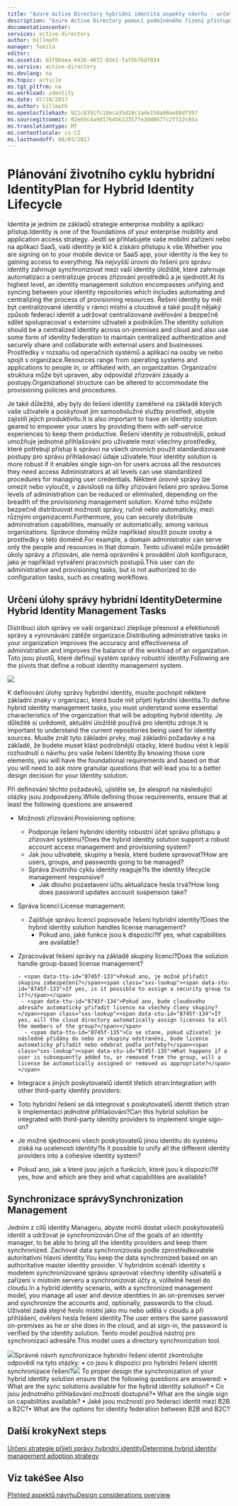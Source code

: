 ```yaml
---
title: "Azure Active Directory hybridní identita aspekty návrhu - určete úlohy správy hybridní identity | Microsoft Docs"
description: "Azure Active Directory pomocí podmíněného řízení přístupu, zkontroluje konkrétní podmínky, kterou vyberete při ověřování uživatele a před povolením přístupu k aplikaci. Po splnění těchto podmínek je uživatel ověřený a přistupovat k aplikaci."
documentationcenter: 
services: active-directory
author: billmath
manager: femila
editor: 
ms.assetid: 65f80aea-0426-4072-83e1-faf5b76df034
ms.service: active-directory
ms.devlang: na
ms.topic: article
ms.tgt_pltfrm: na
ms.workload: identity
ms.date: 07/18/2017
ms.author: billmath
ms.openlocfilehash: 921c8391fc18eca35d10c3ade158a98ae88df397
ms.sourcegitcommit: 02e69c4a9d17645633357fe3d46677c2ff22c85a
ms.translationtype: MT
ms.contentlocale: cs-CZ
ms.lasthandoff: 08/03/2017
---
```

# <a name="plan-for-hybrid-identity-lifecycle"></a><span data-ttu-id="8745f-104">Plánování životního cyklu hybridní Identity</span><span class="sxs-lookup"><span data-stu-id="8745f-104">Plan for Hybrid Identity Lifecycle</span></span>
<span data-ttu-id="8745f-105">Identita je jedním ze základů strategie enterprise mobility a aplikaci přístup.</span><span class="sxs-lookup"><span data-stu-id="8745f-105">Identity is one of the foundations of your enterprise mobility and application access strategy.</span></span> <span data-ttu-id="8745f-106">Jestli se přihlašujete vaše mobilní zařízení nebo na aplikaci SaaS, vaší identity je klíč k získání přístupu k vše.</span><span class="sxs-lookup"><span data-stu-id="8745f-106">Whether you are signing on to your mobile device or SaaS app, your identity is the key to gaining access to everything.</span></span> <span data-ttu-id="8745f-107">Na nejvyšší úrovni do řešení pro správu identity zahrnuje synchronizovat mezi vaší identity úložiště, které zahrnuje automatizaci a centralizuje proces zřizování prostředků a je sjednotit.</span><span class="sxs-lookup"><span data-stu-id="8745f-107">At its highest level, an identity management solution encompasses unifying and syncing between your identity repositories which includes automating and centralizing the process of provisioning resources.</span></span> <span data-ttu-id="8745f-108">Řešení identity by měl být centralizované identity v rámci místní a cloudové a také použít nějaký způsob federaci identit a udržovat centralizované ověřování a bezpečně sdílet spolupracovat s externími uživateli a podnikům.</span><span class="sxs-lookup"><span data-stu-id="8745f-108">The identity solution should be a centralized identity across on-premises and cloud and also use some form of identity federation to maintain centralized authentication and securely share and collaborate with external users and businesses.</span></span> <span data-ttu-id="8745f-109">Prostředky v rozsahu od operačních systémů a aplikací na osoby ve nebo spojit s organizace.</span><span class="sxs-lookup"><span data-stu-id="8745f-109">Resources range from operating systems and applications to people in, or affiliated with, an organization.</span></span> <span data-ttu-id="8745f-110">Organizační struktura může být upraven, aby odpovídal zřizování zásady a postupy.</span><span class="sxs-lookup"><span data-stu-id="8745f-110">Organizational structure can be altered to accommodate the provisioning policies and procedures.</span></span>

<span data-ttu-id="8745f-111">Je také důležité, aby byly do řešení identity zaměřené na základě kterých vaše uživatele a poskytovat jim samoobslužné služby prostředí, abyste zajistili jejich produktivitu.</span><span class="sxs-lookup"><span data-stu-id="8745f-111">It is also important to have an identity solution geared to empower your users by providing them with self-service experiences to keep them productive.</span></span> <span data-ttu-id="8745f-112">Řešení identity je robustnější, pokud umožňuje jednotné přihlašování pro uživatele mezi všechny prostředky, které potřebují přístup k správci na všech úrovních použít standardizované postupy pro správu přihlašovací údaje uživatele.</span><span class="sxs-lookup"><span data-stu-id="8745f-112">Your identity solution is more robust if it enables single sign-on for users across all the resources they need access Administrators at all levels can use standardized procedures for managing user credentials.</span></span> <span data-ttu-id="8745f-113">Některé úrovně správy lze omezit nebo vyloučit, v závislosti na šířky zřizování řešení pro správu.</span><span class="sxs-lookup"><span data-stu-id="8745f-113">Some levels of administration can be reduced or eliminated, depending on the breadth of the provisioning management solution.</span></span> <span data-ttu-id="8745f-114">Kromě toho můžete bezpečně distribuovat možnosti správy, ručně nebo automaticky, mezi různými organizacemi.</span><span class="sxs-lookup"><span data-stu-id="8745f-114">Furthermore, you can securely distribute administration capabilities, manually or automatically, among various organizations.</span></span> <span data-ttu-id="8745f-115">Správce domény může například sloužit pouze osoby a prostředky v této doméně.</span><span class="sxs-lookup"><span data-stu-id="8745f-115">For example, a domain administrator can serve only the people and resources in that domain.</span></span> <span data-ttu-id="8745f-116">Tento uživatel může provádět úkoly správy a zřizování, ale nemá oprávnění k provádění úloh konfigurace, jako je například vytváření pracovních postupů.</span><span class="sxs-lookup"><span data-stu-id="8745f-116">This user can do administrative and provisioning tasks, but is not authorized to do configuration tasks, such as creating workflows.</span></span>

## <a name="determine-hybrid-identity-management-tasks"></a><span data-ttu-id="8745f-117">Určení úlohy správy hybridní Identity</span><span class="sxs-lookup"><span data-stu-id="8745f-117">Determine Hybrid Identity Management Tasks</span></span>
<span data-ttu-id="8745f-118">Distribuci úloh správy ve vaší organizaci zlepšuje přesnost a efektivnosti správy a vyrovnávání zátěže organizace.</span><span class="sxs-lookup"><span data-stu-id="8745f-118">Distributing administrative tasks in your organization improves the accuracy and effectiveness of administration and improves the balance of the workload of an organization.</span></span> <span data-ttu-id="8745f-119">Toto jsou pivotů, které definují systém správy robustní identity.</span><span class="sxs-lookup"><span data-stu-id="8745f-119">Following are the pivots that define a robust identity management system.</span></span>

 ![](./media/hybrid-id-design-considerations/Identity_management_considerations.png)

<span data-ttu-id="8745f-120">K definování úlohy správy hybridní identity, musíte pochopit některé základní znaky v organizaci, která bude mít přijetí hybridní identita.</span><span class="sxs-lookup"><span data-stu-id="8745f-120">To define hybrid identity management tasks, you must understand some essential characteristics of the organization that will be adopting hybrid identity.</span></span> <span data-ttu-id="8745f-121">Je důležité si uvědomit, aktuální úložiště používá pro identitu zdroje.</span><span class="sxs-lookup"><span data-stu-id="8745f-121">It is important to understand the current repositories being used for identity sources.</span></span> <span data-ttu-id="8745f-122">Musíte znát tyto základní prvky, mají základní požadavky a na základě, že budete muset klást podrobnější otázky, které budou vést k lepší rozhodnutí o návrhu pro vaše řešení Identity.</span><span class="sxs-lookup"><span data-stu-id="8745f-122">By knowing those core elements, you will have the foundational requirements and based on that you will need to ask more granular questions that will lead you to a better design decision for your Identity solution.</span></span>  

<span data-ttu-id="8745f-123">Při definování těchto požadavků, ujistěte se, že alespoň na následující otázky jsou zodpovězeny.</span><span class="sxs-lookup"><span data-stu-id="8745f-123">While defining those requirements, ensure that at least the following questions are answered</span></span>

* <span data-ttu-id="8745f-124">Možnosti zřizování:</span><span class="sxs-lookup"><span data-stu-id="8745f-124">Provisioning options:</span></span> 
  
  * <span data-ttu-id="8745f-125">Podporuje řešení hybridní identity robustní účet správu přístupu a zřizování systému?</span><span class="sxs-lookup"><span data-stu-id="8745f-125">Does the hybrid identity solution support a robust account access management and provisioning system?</span></span>
  * <span data-ttu-id="8745f-126">Jak jsou uživatelé, skupiny a hesla, které budete spravovat?</span><span class="sxs-lookup"><span data-stu-id="8745f-126">How are users, groups, and passwords going to be managed?</span></span>
  * <span data-ttu-id="8745f-127">Správa životního cyklu identity reaguje?</span><span class="sxs-lookup"><span data-stu-id="8745f-127">Is the identity lifecycle management responsive?</span></span> 
    * <span data-ttu-id="8745f-128">Jak dlouho pozastavení účtu aktualizace hesla trvá?</span><span class="sxs-lookup"><span data-stu-id="8745f-128">How long does password updates account suspension take?</span></span>
* <span data-ttu-id="8745f-129">Správa licencí:</span><span class="sxs-lookup"><span data-stu-id="8745f-129">License management:</span></span> 
  
  * <span data-ttu-id="8745f-130">Zajišťuje správu licencí popisovače řešení hybridní identity?</span><span class="sxs-lookup"><span data-stu-id="8745f-130">Does the hybrid identity solution handles license management?</span></span>
    * <span data-ttu-id="8745f-131">Pokud ano, jaké funkce jsou k dispozici?</span><span class="sxs-lookup"><span data-stu-id="8745f-131">If yes, what capabilities are available?</span></span>
* <span data-ttu-id="8745f-132">Zpracovávat řešení správy na základě skupiny licencí?</span><span class="sxs-lookup"><span data-stu-id="8745f-132">Does the solution handle group-based license management?</span></span> 
  
      - <span data-ttu-id="8745f-133">Pokud ano, je možné přiřadit skupinu zabezpečení?</span><span class="sxs-lookup"><span data-stu-id="8745f-133">If yes, is it possible to assign a security group to it?</span></span> 
       - <span data-ttu-id="8745f-134">Pokud ano, bude cloudového adresáře automaticky přiřadit licence na všechny členy skupiny?</span><span class="sxs-lookup"><span data-stu-id="8745f-134">If yes, will the cloud directory automatically assign licenses to all the members of the group?</span></span> 
        - <span data-ttu-id="8745f-135">Co se stane, pokud uživatel je následně přidány do nebo ze skupiny odstraněni, bude licence automaticky přiřadit nebo odebrat podle potřeby?</span><span class="sxs-lookup"><span data-stu-id="8745f-135">What happens if a user is subsequently added to, or removed from the group, will a license be automatically assigned or removed as appropriate?</span></span> 
* <span data-ttu-id="8745f-136">Integrace s jiných poskytovatelů identit třetích stran:</span><span class="sxs-lookup"><span data-stu-id="8745f-136">Integration with other third-party identity providers:</span></span>
* <span data-ttu-id="8745f-137">Toto hybridní řešení se dá integrovat s poskytovatelů identit třetích stran k implementaci jednotné přihlašování?</span><span class="sxs-lookup"><span data-stu-id="8745f-137">Can this hybrid solution be integrated with third-party identity providers to implement single sign-on?</span></span>
* <span data-ttu-id="8745f-138">Je možné sjednocení všech poskytovatelů jinou identitu do systému získá na ucelenosti identity?</span><span class="sxs-lookup"><span data-stu-id="8745f-138">Is it possible to unify all the different identity providers into a cohesive identity system?</span></span>
* <span data-ttu-id="8745f-139">Pokud ano, jak a které jsou jejich a funkcích, které jsou k dispozici?</span><span class="sxs-lookup"><span data-stu-id="8745f-139">If yes, how and which are they and what capabilities are available?</span></span>

## <a name="synchronization-management"></a><span data-ttu-id="8745f-140">Synchronizace správy</span><span class="sxs-lookup"><span data-stu-id="8745f-140">Synchronization Management</span></span>
<span data-ttu-id="8745f-141">Jedním z cílů identity Manageru, abyste mohli dostat všech poskytovatelů identit a udržovat je synchronizován.</span><span class="sxs-lookup"><span data-stu-id="8745f-141">One of the goals of an identity manager, to be able to bring all the identity providers and keep them synchronized.</span></span> <span data-ttu-id="8745f-142">Zachovat data synchronizovala podle zprostředkovatele autoritativní hlavní identity.</span><span class="sxs-lookup"><span data-stu-id="8745f-142">You keep the data synchronized based on an authoritative master identity provider.</span></span> <span data-ttu-id="8745f-143">V hybridním scénáři identity s modelem synchronizované správu spravovat všechny identity uživatelů a zařízení v místním serveru a synchronizovat účty a, volitelně hesel do cloudu.</span><span class="sxs-lookup"><span data-stu-id="8745f-143">In a hybrid identity scenario, with a synchronized management model, you manage all user and device identities in an on-premises server and synchronize the accounts and, optionally, passwords to the cloud.</span></span> <span data-ttu-id="8745f-144">Uživatel zadá stejné heslo místní jako mu nebo udělá v cloudu a při přihlášení, ověření hesla řešení identity.</span><span class="sxs-lookup"><span data-stu-id="8745f-144">The user enters the same password on-premises as he or she does in the cloud, and at sign-in, the password is verified by the identity solution.</span></span> <span data-ttu-id="8745f-145">Tento model používá nástroj pro synchronizaci adresáře.</span><span class="sxs-lookup"><span data-stu-id="8745f-145">This model uses a directory synchronization tool.</span></span>

<span data-ttu-id="8745f-146">![](./media/hybrid-id-design-considerations/Directory_synchronization.png)Správné návrh synchronizace hybridní řešení identit zkontrolujte odpovědi na tyto otázky: • co jsou k dispozici pro hybridní řešení identit synchronizace řešení?</span><span class="sxs-lookup"><span data-stu-id="8745f-146">![](./media/hybrid-id-design-considerations/Directory_synchronization.png) To proper design the synchronization of your hybrid identity solution ensure that the following questions are answered: •    What are the sync solutions available for the hybrid identity solution?</span></span>
<span data-ttu-id="8745f-147">• Co jsou jednotného přihlašování možnosti dostupné?</span><span class="sxs-lookup"><span data-stu-id="8745f-147">•    What are the single sign on capabilities available?</span></span>
<span data-ttu-id="8745f-148">• Jaké jsou možnosti pro federaci identit mezi B2B a B2C?</span><span class="sxs-lookup"><span data-stu-id="8745f-148">•    What are the options for identity federation between B2B and B2C?</span></span>

## <a name="next-steps"></a><span data-ttu-id="8745f-149">Další kroky</span><span class="sxs-lookup"><span data-stu-id="8745f-149">Next steps</span></span>
[<span data-ttu-id="8745f-150">Určení strategie přijetí správy hybridní identity</span><span class="sxs-lookup"><span data-stu-id="8745f-150">Determine hybrid identity management adoption strategy</span></span>](active-directory-hybrid-identity-design-considerations-lifecycle-adoption-strategy.md)

## <a name="see-also"></a><span data-ttu-id="8745f-151">Viz také</span><span class="sxs-lookup"><span data-stu-id="8745f-151">See Also</span></span>
[<span data-ttu-id="8745f-152">Přehled aspektů návrhu</span><span class="sxs-lookup"><span data-stu-id="8745f-152">Design considerations overview</span></span>](active-directory-hybrid-identity-design-considerations-overview.md)

